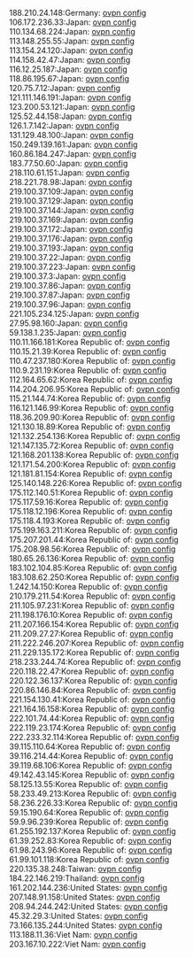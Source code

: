 188.210.24.148:Germany: [ovpn config](vpn/188_210_24_148.ovpn)  
106.172.236.33:Japan: [ovpn config](vpn/106_172_236_33.ovpn)  
110.134.68.224:Japan: [ovpn config](vpn/110_134_68_224.ovpn)  
113.148.255.55:Japan: [ovpn config](vpn/113_148_255_55.ovpn)  
113.154.24.120:Japan: [ovpn config](vpn/113_154_24_120.ovpn)  
114.158.42.47:Japan: [ovpn config](vpn/114_158_42_47.ovpn)  
116.12.25.187:Japan: [ovpn config](vpn/116_12_25_187.ovpn)  
118.86.195.67:Japan: [ovpn config](vpn/118_86_195_67.ovpn)  
120.75.7.12:Japan: [ovpn config](vpn/120_75_7_12.ovpn)  
121.111.146.191:Japan: [ovpn config](vpn/121_111_146_191.ovpn)  
123.200.53.121:Japan: [ovpn config](vpn/123_200_53_121.ovpn)  
125.52.44.158:Japan: [ovpn config](vpn/125_52_44_158.ovpn)  
126.1.7.142:Japan: [ovpn config](vpn/126_1_7_142.ovpn)  
131.129.48.100:Japan: [ovpn config](vpn/131_129_48_100.ovpn)  
150.249.139.161:Japan: [ovpn config](vpn/150_249_139_161.ovpn)  
160.86.184.247:Japan: [ovpn config](vpn/160_86_184_247.ovpn)  
183.77.50.60:Japan: [ovpn config](vpn/183_77_50_60.ovpn)  
218.110.61.151:Japan: [ovpn config](vpn/218_110_61_151.ovpn)  
218.221.78.98:Japan: [ovpn config](vpn/218_221_78_98.ovpn)  
219.100.37.109:Japan: [ovpn config](vpn/219_100_37_109.ovpn)  
219.100.37.129:Japan: [ovpn config](vpn/219_100_37_129.ovpn)  
219.100.37.144:Japan: [ovpn config](vpn/219_100_37_144.ovpn)  
219.100.37.169:Japan: [ovpn config](vpn/219_100_37_169.ovpn)  
219.100.37.172:Japan: [ovpn config](vpn/219_100_37_172.ovpn)  
219.100.37.176:Japan: [ovpn config](vpn/219_100_37_176.ovpn)  
219.100.37.193:Japan: [ovpn config](vpn/219_100_37_193.ovpn)  
219.100.37.22:Japan: [ovpn config](vpn/219_100_37_22.ovpn)  
219.100.37.223:Japan: [ovpn config](vpn/219_100_37_223.ovpn)  
219.100.37.3:Japan: [ovpn config](vpn/219_100_37_3.ovpn)  
219.100.37.86:Japan: [ovpn config](vpn/219_100_37_86.ovpn)  
219.100.37.87:Japan: [ovpn config](vpn/219_100_37_87.ovpn)  
219.100.37.96:Japan: [ovpn config](vpn/219_100_37_96.ovpn)  
221.105.234.125:Japan: [ovpn config](vpn/221_105_234_125.ovpn)  
27.95.98.160:Japan: [ovpn config](vpn/27_95_98_160.ovpn)  
59.138.1.235:Japan: [ovpn config](vpn/59_138_1_235.ovpn)  
110.11.166.181:Korea Republic of: [ovpn config](vpn/110_11_166_181.ovpn)  
110.15.21.39:Korea Republic of: [ovpn config](vpn/110_15_21_39.ovpn)  
110.47.237.180:Korea Republic of: [ovpn config](vpn/110_47_237_180.ovpn)  
110.9.231.19:Korea Republic of: [ovpn config](vpn/110_9_231_19.ovpn)  
112.164.65.62:Korea Republic of: [ovpn config](vpn/112_164_65_62.ovpn)  
114.204.206.95:Korea Republic of: [ovpn config](vpn/114_204_206_95.ovpn)  
115.21.144.74:Korea Republic of: [ovpn config](vpn/115_21_144_74.ovpn)  
116.121.146.99:Korea Republic of: [ovpn config](vpn/116_121_146_99.ovpn)  
118.36.209.90:Korea Republic of: [ovpn config](vpn/118_36_209_90.ovpn)  
121.130.18.89:Korea Republic of: [ovpn config](vpn/121_130_18_89.ovpn)  
121.132.254.136:Korea Republic of: [ovpn config](vpn/121_132_254_136.ovpn)  
121.147.135.72:Korea Republic of: [ovpn config](vpn/121_147_135_72.ovpn)  
121.168.201.138:Korea Republic of: [ovpn config](vpn/121_168_201_138.ovpn)  
121.171.54.200:Korea Republic of: [ovpn config](vpn/121_171_54_200.ovpn)  
121.181.81.154:Korea Republic of: [ovpn config](vpn/121_181_81_154.ovpn)  
125.140.148.226:Korea Republic of: [ovpn config](vpn/125_140_148_226.ovpn)  
175.112.140.51:Korea Republic of: [ovpn config](vpn/175_112_140_51.ovpn)  
175.117.59.16:Korea Republic of: [ovpn config](vpn/175_117_59_16.ovpn)  
175.118.12.196:Korea Republic of: [ovpn config](vpn/175_118_12_196.ovpn)  
175.118.4.193:Korea Republic of: [ovpn config](vpn/175_118_4_193.ovpn)  
175.199.163.211:Korea Republic of: [ovpn config](vpn/175_199_163_211.ovpn)  
175.207.201.44:Korea Republic of: [ovpn config](vpn/175_207_201_44.ovpn)  
175.208.98.56:Korea Republic of: [ovpn config](vpn/175_208_98_56.ovpn)  
180.65.26.136:Korea Republic of: [ovpn config](vpn/180_65_26_136.ovpn)  
183.102.104.85:Korea Republic of: [ovpn config](vpn/183_102_104_85.ovpn)  
183.108.62.250:Korea Republic of: [ovpn config](vpn/183_108_62_250.ovpn)  
1.242.14.150:Korea Republic of: [ovpn config](vpn/1_242_14_150.ovpn)  
210.179.211.54:Korea Republic of: [ovpn config](vpn/210_179_211_54.ovpn)  
211.105.97.231:Korea Republic of: [ovpn config](vpn/211_105_97_231.ovpn)  
211.198.176.10:Korea Republic of: [ovpn config](vpn/211_198_176_10.ovpn)  
211.207.166.154:Korea Republic of: [ovpn config](vpn/211_207_166_154.ovpn)  
211.209.27.27:Korea Republic of: [ovpn config](vpn/211_209_27_27.ovpn)  
211.222.246.207:Korea Republic of: [ovpn config](vpn/211_222_246_207.ovpn)  
211.229.135.172:Korea Republic of: [ovpn config](vpn/211_229_135_172.ovpn)  
218.233.244.74:Korea Republic of: [ovpn config](vpn/218_233_244_74.ovpn)  
220.118.22.47:Korea Republic of: [ovpn config](vpn/220_118_22_47.ovpn)  
220.122.36.137:Korea Republic of: [ovpn config](vpn/220_122_36_137.ovpn)  
220.86.146.84:Korea Republic of: [ovpn config](vpn/220_86_146_84.ovpn)  
221.154.130.41:Korea Republic of: [ovpn config](vpn/221_154_130_41.ovpn)  
221.164.16.158:Korea Republic of: [ovpn config](vpn/221_164_16_158.ovpn)  
222.101.74.44:Korea Republic of: [ovpn config](vpn/222_101_74_44.ovpn)  
222.119.23.174:Korea Republic of: [ovpn config](vpn/222_119_23_174.ovpn)  
222.233.32.114:Korea Republic of: [ovpn config](vpn/222_233_32_114.ovpn)  
39.115.110.64:Korea Republic of: [ovpn config](vpn/39_115_110_64.ovpn)  
39.116.214.44:Korea Republic of: [ovpn config](vpn/39_116_214_44.ovpn)  
39.119.68.106:Korea Republic of: [ovpn config](vpn/39_119_68_106.ovpn)  
49.142.43.145:Korea Republic of: [ovpn config](vpn/49_142_43_145.ovpn)  
58.125.13.55:Korea Republic of: [ovpn config](vpn/58_125_13_55.ovpn)  
58.233.49.213:Korea Republic of: [ovpn config](vpn/58_233_49_213.ovpn)  
58.236.226.33:Korea Republic of: [ovpn config](vpn/58_236_226_33.ovpn)  
59.15.190.64:Korea Republic of: [ovpn config](vpn/59_15_190_64.ovpn)  
59.9.96.239:Korea Republic of: [ovpn config](vpn/59_9_96_239.ovpn)  
61.255.192.137:Korea Republic of: [ovpn config](vpn/61_255_192_137.ovpn)  
61.39.252.83:Korea Republic of: [ovpn config](vpn/61_39_252_83.ovpn)  
61.98.243.96:Korea Republic of: [ovpn config](vpn/61_98_243_96.ovpn)  
61.99.101.118:Korea Republic of: [ovpn config](vpn/61_99_101_118.ovpn)  
220.135.38.248:Taiwan: [ovpn config](vpn/220_135_38_248.ovpn)  
184.22.146.219:Thailand: [ovpn config](vpn/184_22_146_219.ovpn)  
161.202.144.236:United States: [ovpn config](vpn/161_202_144_236.ovpn)  
207.148.91.158:United States: [ovpn config](vpn/207_148_91_158.ovpn)  
208.94.244.242:United States: [ovpn config](vpn/208_94_244_242.ovpn)  
45.32.29.3:United States: [ovpn config](vpn/45_32_29_3.ovpn)  
73.166.135.244:United States: [ovpn config](vpn/73_166_135_244.ovpn)  
113.188.11.36:Viet Nam: [ovpn config](vpn/113_188_11_36.ovpn)  
203.167.10.222:Viet Nam: [ovpn config](vpn/203_167_10_222.ovpn)  
